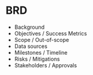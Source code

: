 # BRD
- Background
- Objectives / Success Metrics
- Scope / Out-of-scope
- Data sources
- Milestones / Timeline
- Risks / Mitigations
- Stakeholders / Approvals
